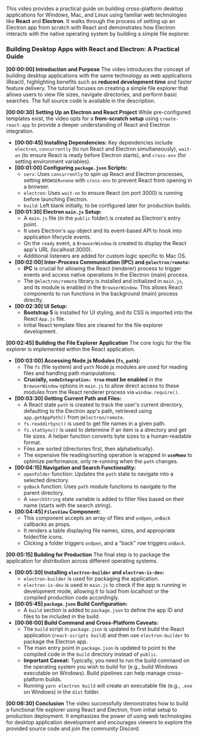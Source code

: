 This video provides a practical guide on building cross-platform desktop applications for Windows, Mac, and Linux using familiar web technologies like **React** and **Electron**. It walks through the process of setting up an Electron app from scratch with React and demonstrates how Electron interacts with the native operating system by building a simple file explorer.

### Building Desktop Apps with React and Electron: A Practical Guide

**[00:00:00] Introduction and Purpose**
The video introduces the concept of building desktop applications with the same technology as web applications (React), highlighting benefits such as **reduced development time** and faster feature delivery. The tutorial focuses on creating a simple file explorer that allows users to view file sizes, navigate directories, and perform basic searches. The full source code is available in the description.

**[00:00:30] Setting Up an Electron and React Project**
While pre-configured templates exist, the video opts for a **from-scratch setup** using `create-react-app` to provide a deeper understanding of React and Electron integration.

*   **[00:00:45] Installing Dependencies:** Key dependencies include `electron`, `concurrently` (to run React and Electron simultaneously), `wait-on` (to ensure React is ready before Electron starts), and `cross-env` (for setting environment variables).
*   **[00:01:00] Configuring `package.json` Scripts:**
    *   `serv`: Uses `concurrently` to spin up React and Electron processes, setting `BROWSER=none` with `cross-env` to prevent React from opening in a browser.
    *   `electron`: Uses `wait-on` to ensure React (on port 3000) is running before launching Electron.
    *   `build`: Left blank initially, to be configured later for production builds.
*   **[00:01:30] Electron `main.js` Setup:**
    *   A `main.js` file (in the `public` folder) is created as Electron's entry point.
    *   It uses Electron's `app` object and its event-based API to hook into application lifecycle events.
    *   On the `ready` event, a `BrowserWindow` is created to display the React app's URL (localhost:3000).
    *   Additional listeners are added for custom logic specific to Mac OS.
*   **[00:02:00] Inter-Process Communication (IPC) and `@electron/remote`:**
    *   **IPC** is crucial for allowing the React (renderer) process to trigger events and access native operations in the Electron (main) process.
    *   The `@electron/remote` library is installed and initialized in `main.js`, and its module is enabled in the `BrowserWindow`. This allows React components to run functions in the background (main) process directly.
*   **[00:02:30] UI Setup:**
    *   **Bootstrap 5** is installed for UI styling, and its CSS is imported into the React `App.js` file.
    *   Initial React template files are cleared for the file explorer development.

**[00:02:45] Building the File Explorer Application**
The core logic for the file explorer is implemented within the React application.

*   **[00:03:00] Accessing Node.js Modules (`fs`, `path`):**
    *   The `fs` (file system) and `path` Node.js modules are used for reading files and handling path manipulations.
    *   **Crucially, `nodeIntegration: true` must be enabled** in the `BrowserWindow` options in `main.js` to allow direct access to these modules from the React renderer process via `window.require()`.
*   **[00:03:30] Getting Current Path and Files:**
    *   A React state `path` is created to track the user's current directory, defaulting to the Electron app's path, retrieved using `app.getAppPath()` from `@electron/remote`.
    *   `fs.readdirSync()` is used to get file names in a given path.
    *   `fs.statSync()` is used to determine if an item is a directory and get file sizes. A helper function converts byte sizes to a human-readable format.
    *   Files are sorted (directories first, then alphabetically).
    *   The expensive file reading/sorting operation is wrapped in **`useMemo`** to optimize performance, only re-running when the `path` changes.
*   **[00:04:15] Navigation and Search Functionality:**
    *   `openFolder` function: Updates the `path` state to navigate into a selected directory.
    *   `goBack` function: Uses `path` module functions to navigate to the parent directory.
    *   A `searchString` state variable is added to filter files based on their name (starts with the search string).
*   **[00:04:45] `FilesView` Component:**
    *   This component accepts an array of files and `onOpen`, `onBack` callbacks as props.
    *   It renders a table displaying file names, sizes, and appropriate folder/file icons.
    *   Clicking a folder triggers `onOpen`, and a "back" row triggers `onBack`.

**[00:05:15] Building for Production**
The final step is to package the application for distribution across different operating systems.

*   **[00:05:30] Installing `electron-builder` and `electron-is-dev`:**
    *   `electron-builder` is used for packaging the application.
    *   `electron-is-dev` is used in `main.js` to check if the app is running in development mode, allowing it to load from localhost or the compiled production code accordingly.
*   **[00:05:45] `package.json` Build Configuration:**
    *   A `build` section is added to `package.json` to define the app ID and files to be included in the build.
*   **[00:06:00] Build Command and Cross-Platform Caveats:**
    *   The `build` script in `package.json` is updated to first build the React application (`react-scripts build`) and then use `electron-builder` to package the Electron app.
    *   The main entry point in `package.json` is updated to point to the compiled code in the `build` directory instead of `public`.
    *   **Important Caveat:** Typically, you need to run the build command on the operating system you wish to build for (e.g., build Windows executable on Windows). Build pipelines can help manage cross-platform builds.
    *   Running `yarn electron build` will create an executable file (e.g., `.exe` on Windows) in the `dist` folder.

**[00:06:30] Conclusion**
The video successfully demonstrates how to build a functional file explorer using React and Electron, from initial setup to production deployment. It emphasizes the power of using web technologies for desktop application development and encourages viewers to explore the provided source code and join the community Discord.